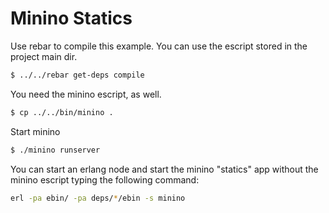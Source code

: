 Minino Statics 
==============

Use rebar to compile this example. You can use the escript stored in the project main dir.
``` bash
$ ../../rebar get-deps compile
```
You need the minino escript, as well.
``` bash
$ cp ../../bin/minino .
```
Start minino
``` bash
$ ./minino runserver
```

You can start an erlang node and start the minino "statics" app without the minino escript typing the following command:

``` bash
erl -pa ebin/ -pa deps/*/ebin -s minino
```
